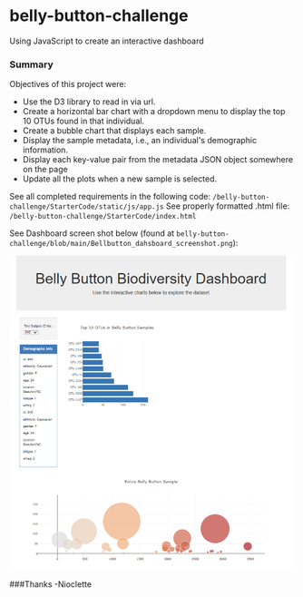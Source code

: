 # belly-button-challenge
Using JavaScript to create an interactive dashboard 


### Summary
Objectives of this project were: 
* Use the D3 library to read in via url.
* Create a horizontal bar chart with a dropdown menu to display the top 10 OTUs found in that individual.
* Create a bubble chart that displays each sample.
* Display the sample metadata, i.e., an individual's demographic information.
* Display each key-value pair from the metadata JSON object somewhere on the page
* Update all the plots when a new sample is selected.

See all completed requirements in the following code: 
`/belly-button-challenge/StarterCode/static/js/app.js`
See properly formatted .html file:
`/belly-button-challenge/StarterCode/index.html`

See Dashboard screen shot below (found at `belly-button-challenge/blob/main/Bellbutton_dahsboard_screenshot.png`):

![Belly Button Dashboard](https://github.com/nkeplinger/belly-button-challenge/blob/main/Bellbutton_dahsboard_screenshot.png)

###Thanks -Nioclette
